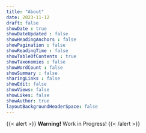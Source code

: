 ```yaml
---
title: "About"
date: 2023-11-12
draft: false
showDate : true
showDateUpdated : false
showHeadingAnchors : false
showPagination : false
showReadingTime : false
showTableOfContents : true
showTaxonomies : false 
showWordCount : false
showSummary : false
sharingLinks : false
showEdit: false
showViews: false
showLikes: false
showAuthor: true
layoutBackgroundHeaderSpace: false
---
```


{{< alert >}} **Warning!** Work in Progress! {{< /alert >}}
